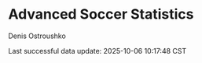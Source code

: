 # Advanced Soccer Statistics
Denis Ostroushko

<!-- gfm -->

Last successful data update: 2025-10-06 10:17:48 CST

